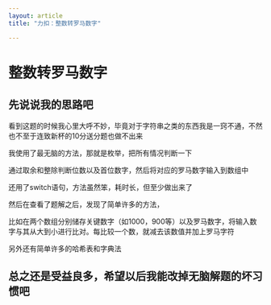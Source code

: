 ```yaml
---
layout: article
title: "力扣：整数转罗马数字"

---
```


# 整数转罗马数字

## 先说说我的思路吧

看到这题的时候我心里大呼不妙，毕竟对于字符串之类的东西我是一窍不通，不然也不至于连致新杯的10分送分题也做不出来

我使用了最无脑的方法，那就是枚举，把所有情况判断一下

通过取余和整除判断位数以及首位数字，然后将对应的罗马数字输入到数组中

还用了switch语句，方法虽然笨，耗时长，但至少做出来了



然后在查看了题解之后，发现了简单许多的方法，

比如在两个数组分别储存关键数字（如1000，900等）以及罗马数字，将输入数字与其从大到小进行比对。每比较一个数，就减去该数值并加上罗马字符

另外还有简单许多的哈希表和字典法

## 总之还是受益良多，希望以后我能改掉无脑解题的坏习惯吧